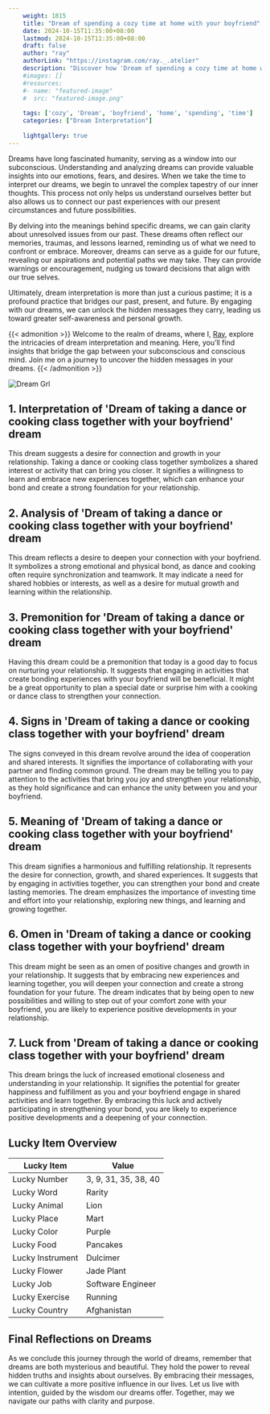 ```yaml
---
    weight: 1815
    title: "Dream of spending a cozy time at home with your boyfriend"  # Assuming 'title' column exists
    date: 2024-10-15T11:35:00+08:00
    lastmod: 2024-10-15T11:35:00+08:00
    draft: false
    author: "ray"
    authorLink: "https://instagram.com/ray._.atelier"
    description: "Discover how 'Dream of spending a cozy time at home with your boyfriend' can interpret your future and uncover its significant meanings in your life."
    #images: []
    #resources:
    #- name: "featured-image"
    #  src: "featured-image.png"
    
    tags: ['cozy', 'Dream', 'boyfriend', 'home', 'spending', 'time']
    categories: ["Dream Interpretation"]
    
    lightgallery: true
---
```

    
Dreams have long fascinated humanity, serving as a window into our subconscious. Understanding and analyzing dreams can provide valuable insights into our emotions, fears, and desires. When we take the time to interpret our dreams, we begin to unravel the complex tapestry of our inner thoughts. This process not only helps us understand ourselves better but also allows us to connect our past experiences with our present circumstances and future possibilities.

By delving into the meanings behind specific dreams, we can gain clarity about unresolved issues from our past. These dreams often reflect our memories, traumas, and lessons learned, reminding us of what we need to confront or embrace. Moreover, dreams can serve as a guide for our future, revealing our aspirations and potential paths we may take. They can provide warnings or encouragement, nudging us toward decisions that align with our true selves.

Ultimately, dream interpretation is more than just a curious pastime; it is a profound practice that bridges our past, present, and future. By engaging with our dreams, we can unlock the hidden messages they carry, leading us toward greater self-awareness and personal growth.

{{< admonition >}}
Welcome to the realm of dreams, where I, [Ray](https://instagram.com/ray._.atelier), explore the intricacies of dream interpretation and meaning. Here, you’ll find insights that bridge the gap between your subconscious and conscious mind. Join me on a journey to uncover the hidden messages in your dreams.
{{< /admonition >}}

![Dream Grl](https://cdn.pixabay.com/photo/2017/11/02/03/35/gothic-2910057_1280.jpg "Dream Grl")

## 1. Interpretation of 'Dream of taking a dance or cooking class together with your boyfriend' dream
 This dream suggests a desire for connection and growth in your relationship. Taking a dance or cooking class together symbolizes a shared interest or activity that can bring you closer. It signifies a willingness to learn and embrace new experiences together, which can enhance your bond and create a strong foundation for your relationship.

## 2. Analysis of 'Dream of taking a dance or cooking class together with your boyfriend' dream
 This dream reflects a desire to deepen your connection with your boyfriend. It symbolizes a strong emotional and physical bond, as dance and cooking often require synchronization and teamwork. It may indicate a need for shared hobbies or interests, as well as a desire for mutual growth and learning within the relationship.

## 3. Premonition for 'Dream of taking a dance or cooking class together with your boyfriend' dream
 Having this dream could be a premonition that today is a good day to focus on nurturing your relationship. It suggests that engaging in activities that create bonding experiences with your boyfriend will be beneficial. It might be a great opportunity to plan a special date or surprise him with a cooking or dance class to strengthen your connection.

## 4. Signs in 'Dream of taking a dance or cooking class together with your boyfriend' dream
 The signs conveyed in this dream revolve around the idea of cooperation and shared interests. It signifies the importance of collaborating with your partner and finding common ground. The dream may be telling you to pay attention to the activities that bring you joy and strengthen your relationship, as they hold significance and can enhance the unity between you and your boyfriend.

## 5. Meaning of 'Dream of taking a dance or cooking class together with your boyfriend' dream
 This dream signifies a harmonious and fulfilling relationship. It represents the desire for connection, growth, and shared experiences. It suggests that by engaging in activities together, you can strengthen your bond and create lasting memories. The dream emphasizes the importance of investing time and effort into your relationship, exploring new things, and learning and growing together.

## 6. Omen in 'Dream of taking a dance or cooking class together with your boyfriend' dream
 This dream might be seen as an omen of positive changes and growth in your relationship. It suggests that by embracing new experiences and learning together, you will deepen your connection and create a strong foundation for your future. The dream indicates that by being open to new possibilities and willing to step out of your comfort zone with your boyfriend, you are likely to experience positive developments in your relationship.

## 7. Luck from 'Dream of taking a dance or cooking class together with your boyfriend' dream
 This dream brings the luck of increased emotional closeness and understanding in your relationship. It signifies the potential for greater happiness and fulfillment as you and your boyfriend engage in shared activities and learn together. By embracing this luck and actively participating in strengthening your bond, you are likely to experience positive developments and a deepening of your connection.

## Lucky Item Overview
| Lucky Item          | Value              |
|---------------|--------------------|
| Lucky Number        | 3, 9, 31, 35, 38, 40  |
| Lucky Word          | Rarity |
| Lucky Animal        | Lion |
| Lucky Place         | Mart     |
| Lucky Color         | Purple     |
| Lucky Food          | Pancakes      |
| Lucky Instrument    | Dulcimer |
| Lucky Flower        | Jade Plant    |
| Lucky Job           | Software Engineer       |
| Lucky Exercise      | Running  |
| Lucky Country       | Afghanistan    |


##  Final Reflections on Dreams

As we conclude this journey through the world of dreams, remember that dreams are both mysterious and beautiful. They hold the power to reveal hidden truths and insights about ourselves. By embracing their messages, we can cultivate a more positive influence in our lives. Let us live with intention, guided by the wisdom our dreams offer. Together, may we navigate our paths with clarity and purpose.
